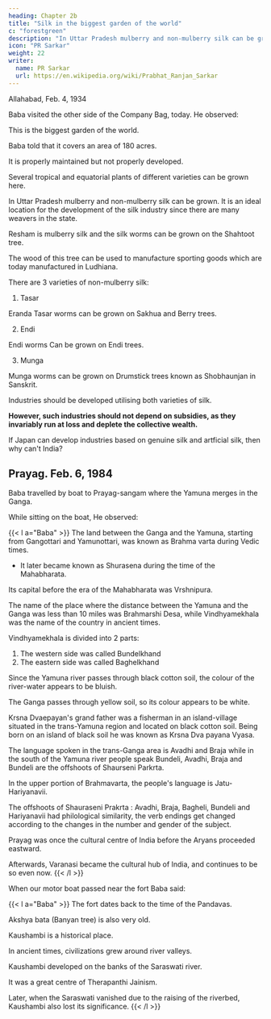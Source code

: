 ```yaml
---
heading: Chapter 2b
title: "Silk in the biggest garden of the world"
c: "forestgreen"
description: "In Uttar Pradesh mulberry and non-mulberry silk can be grown. It is an ideal location for the development of the silk industry since there are many weavers in the state"
icon: "PR Sarkar"
weight: 22
writer:
  name: PR Sarkar
  url: https://en.wikipedia.org/wiki/Prabhat_Ranjan_Sarkar
---
```




Allahabad, Feb. 4, 1934

Baba visited the other side of the Company Bag, today. He observed:

This is the biggest garden of the world. 

Baba told that it covers an area of 180 acres. 

It is properly maintained but not properly developed. 

Several tropical and equatorial plants of different varieties can be grown here.

<!-- 44 -->

In Uttar Pradesh mulberry and non-mulberry silk can be grown. It is an ideal location for the development of the silk industry since there are many weavers in the state.

Resham is mulberry silk and the silk worms can be grown on the Shahtoot tree. 

The wood of this tree can be used to manufacture sporting goods which are today manufactured in Ludhiana. 

There are 3 varieties of non-mulberry silk:

1. Tasar

Eranda Tasar worms can be grown on Sakhua and Berry trees.

2. Endi

Endi worms Can be grown on Endi trees.

3. Munga

Munga worms can be grown on Drumstick trees known as Shobhaunjan in Sanskrit. 

Industries should be developed utilising both varieties of silk. 

**However, such industries should not depend on subsidies, as they invariably run at loss and deplete the collective wealth.** 

If Japan can develop industries based on genuine silk and artficial silk, then why can't India?


## Prayag. Feb. 6, 1984

Baba travelled by boat to Prayag-sangam where the Yamuna merges in the Ganga. 

While sitting on the boat, He observed: 

{{< l a="Baba" >}}
The land between the Ganga and the Yamuna, starting from Gangottari and Yamunottari, was known as Brahma varta during Vedic times.
- It later became known as Shurasena during the time of the Mahabharata. 

Its capital before the era of the Mahabharata was Vrshnipura. 

The name of the place where the distance between the Yamuna and the Ganga was less than 10 miles was Brahmarshi Desa, while Vindhyamekhala was the name of the country in ancient times. 

Vindhyamekhala is divided into 2 parts:

1. The western side was called Bundelkhand 
2. The eastern side was called Baghelkhand

Since the Yamuna river passes through black cotton soil, the colour of the river-water appears to be bluish. 

The Ganga passes through yellow soil, so its colour appears to be white. 

Krsna Dvaepayan's grand father was a fisherman in an island-village situated in the trans-Yamuna region and located on black cotton soil. Being born on an island of black soil he was known as Krsna Dva payana Vyasa.

<!-- 45 -->

The language spoken in the trans-Ganga area is Avadhi and Braja while in the south of the Yamuna river people speak Bundeli, Avadhi, Braja and Bundeli are the offshoots of Shaurseni Parkrta. 

In the upper portion of Brahmavarta, the people's language is Jatu-Hariyanavii. 

The offshoots of Shauraseni Prakrta : Avadhi, Braja, Bagheli, Bundeli and Hariyanavii had philological similarity, the verb endings get changed according to the changes in the number and gender of the subject.

Prayag was once the cultural centre of India before the Aryans proceeded eastward. 

Afterwards, Varanasi became the cultural hub of India, and continues to be so even now.
{{< /l >}}


When our motor boat passed near the fort Baba said: 

{{< l a="Baba" >}}
The fort dates back to the time of the Pandavas. 

Akshya bata (Banyan tree) is also very old. 

Kaushambi is a historical place. 

In ancient times, civilizations grew around river valleys. 

Kaushambi developed on the banks of the Saraswati river. 

It was a great centre of Therapanthi Jainism. 

Later, when the Saraswati vanished due to the raising of the riverbed, Kaushambi also lost its significance.
{{< /l >}}



